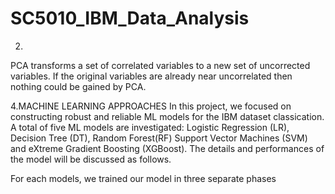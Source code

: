 # SC5010_IBM_Data_Analysis




2.
PCA transforms a set of correlated variables to a new set of uncorrected variables. If the original variables are already near uncorrelated then nothing could be gained by PCA.


4.MACHINE LEARNING APPROACHES
In this project, we focused on constructing robust and reliable ML models for the IBM dataset classication. A total of five ML models are investigated: Logistic Regression (LR), Decision Tree (DT), Random Forest(RF) Support Vector Machines (SVM) and eXtreme Gradient Boosting (XGBoost). The details and performances of the model will be discussed as follows.

For each models, we trained our model in three separate phases
